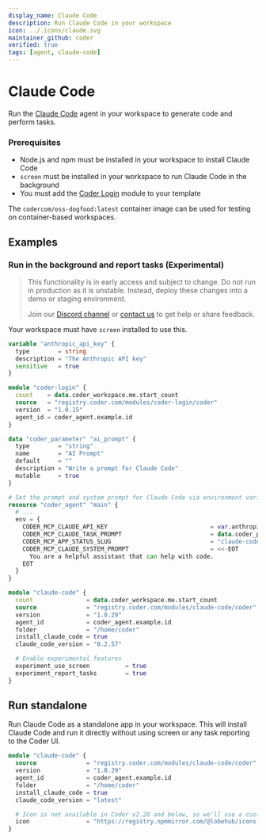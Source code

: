 ```yaml
---
display_name: Claude Code
description: Run Claude Code in your workspace
icon: ../.icons/claude.svg
maintainer_github: coder
verified: true
tags: [agent, claude-code]
---
```


# Claude Code

Run the [Claude Code](https://docs.anthropic.com/en/docs/agents-and-tools/claude-code/overview) agent in your workspace to generate code and perform tasks.

### Prerequisites

- Node.js and npm must be installed in your workspace to install Claude Code
- `screen` must be installed in your workspace to run Claude Code in the background
- You must add the [Coder Login](https://registry.coder.com/modules/coder-login) module to your template

The `codercom/oss-dogfood:latest` container image can be used for testing on container-based workspaces.

## Examples

### Run in the background and report tasks (Experimental)

> This functionality is in early access and subject to change. Do not run in
> production as it is unstable. Instead, deploy these changes into a demo or
> staging environment.
>
> Join our [Discord channel](https://discord.gg/coder) or
> [contact us](https://coder.com/contact) to get help or share feedback.

Your workspace must have `screen` installed to use this.

```tf
variable "anthropic_api_key" {
  type        = string
  description = "The Anthropic API key"
  sensitive   = true
}

module "coder-login" {
  count    = data.coder_workspace.me.start_count
  source   = "registry.coder.com/modules/coder-login/coder"
  version  = "1.0.15"
  agent_id = coder_agent.example.id
}

data "coder_parameter" "ai_prompt" {
  type        = "string"
  name        = "AI Prompt"
  default     = ""
  description = "Write a prompt for Claude Code"
  mutable     = true
}

# Set the prompt and system prompt for Claude Code via environment variables
resource "coder_agent" "main" {
  # ...
  env = {
    CODER_MCP_CLAUDE_API_KEY                             = var.anthropic_api_key # or use a coder_parameter 
    CODER_MCP_CLAUDE_TASK_PROMPT                         = data.coder_parameter.ai_prompt.value
    CODER_MCP_APP_STATUS_SLUG                            = "claude-code"
    CODER_MCP_CLAUDE_SYSTEM_PROMPT                       = <<-EOT
      You are a helpful assistant that can help with code.
    EOT
  }
}

module "claude-code" {
  count               = data.coder_workspace.me.start_count
  source              = "registry.coder.com/modules/claude-code/coder"
  version             = "1.0.29"
  agent_id            = coder_agent.example.id
  folder              = "/home/coder"
  install_claude_code = true
  claude_code_version = "0.2.57"

  # Enable experimental features
  experiment_use_screen          = true
  experiment_report_tasks        = true
}
```

## Run standalone

Run Claude Code as a standalone app in your workspace. This will install Claude Code and run it directly without using screen or any task reporting to the Coder UI.

```tf
module "claude-code" {
  source              = "registry.coder.com/modules/claude-code/coder"
  version             = "1.0.29"
  agent_id            = coder_agent.example.id
  folder              = "/home/coder"
  install_claude_code = true
  claude_code_version = "latest"

  # Icon is not available in Coder v2.20 and below, so we'll use a custom icon URL
  icon                = "https://registry.npmmirror.com/@lobehub/icons-static-png/1.24.0/files/dark/claude-color.png"
}
```